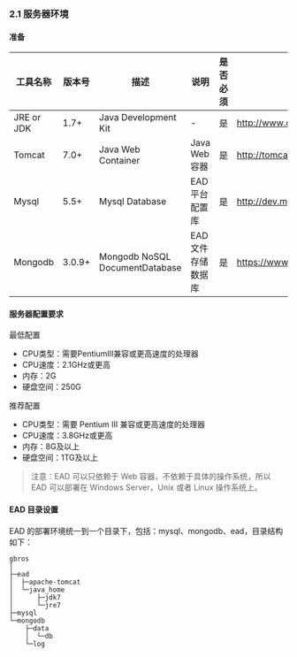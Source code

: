 ### 2.1 服务器环境

#### 准备

| 工具名称 | 版本号 | 描述 | 说明 | 是否必须 | 下载地址 |
| ------- | ----- | --- | ---- | ------- | ------- |
| JRE or JDK | 1.7+ | Java Development Kit | - | 是 | http://www.oracle.com/technetwork/java/javase/downloads/index.html |
| Tomcat | 7.0+ | Java Web Container | Java Web 容器 | 是 | http://tomcat.apache.org/ |
| Mysql | 5.5+ | Mysql Database | EAD 平台配置库 | 是 | http://dev.mysql.com/downloads/ |
| Mongodb | 3.0.9+ | Mongodb NoSQL DocumentDatabase | EAD 文件存储数据库 | 是 | https://www.mongodb.org/ |

#### 服务器配置要求

最低配置

 - CPU类型：需要PentiumIII兼容或更高速度的处理器
 - CPU速度：2.1GHz或更高
 - 内存：2G
 - 硬盘空间：250G

推荐配置

 - CPU类型：需要 Pentium III 兼容或更高速度的处理器
 - CPU速度：3.8GHz或更高
 - 内存：8G及以上
 - 硬盘空间：1TG及以上

 > 注意：EAD 可以只依赖于 Web 容器，不依赖于具体的操作系统，所以 EAD 可以部署在 Windows Server，Unix 或者 Linux 操作系统上。

#### EAD 目录设置


EAD 的部署环境统一到一个目录下，包括：mysql、mongodb、ead，目录结构如下：

```
gbros
│
├─ead
│  ├─apache-tomcat
│  └─java_home
│      ├─jdk7
│      └─jre7
├─mysql
└─mongodb
    ├─data
    │  └─db
    └─log
```